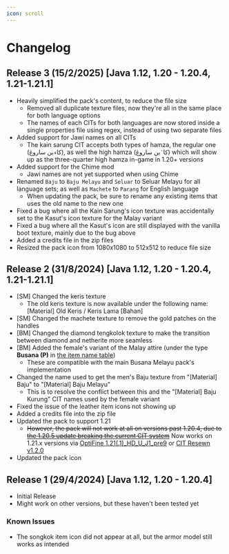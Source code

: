 ```yaml
---
icon: scroll
---
```


# Changelog

## Release 3 (15/2/2025) \[Java 1.12, 1.20 - 1.20.4, 1.21-1.21.1]

* Heavily simplified the pack's content, to reduce the file size
  * Removed all duplicate texture files, now they're all in the same place for both language options
  * The names of each CITs for both languages are now stored inside a single properties file using regex, instead of using two separate files
* Added support for Jawi names on all CITs
  * The kain sarung CIT accepts both types of hamza, the regular one (کا`ء`ين ساروڠ), as well the high hamza (کا`ٴ`ين ساروڠ) which will show up as the three-quarter high hamza in-game in 1.20+ versions
* Added support for the Chime mod
  * Jawi names are not yet supported when using Chime
* Renamed `Baju` to `Baju Melayu` and `Seluar` to Seluar Melayu for all language sets; as well as `Machete` to `Parang` for English language
  * When updating the pack, be sure to rename any existing items that uses the old name to the new one
* Fixed a bug where all the Kain Sarung's icon texture was accidentally set to the Kasut's icon texture for the Malay variant
* Fixed a bug where all the Kasut's icon are still displayed with the vanilla boot texture, mainly due to the bug above
* Added a credits file in the zip files
* Resized the pack icon from 1080x1080 to 512x512 to reduce file size

## Release 2 (31/8/2024) \[Java 1.12, 1.20 - 1.20.4, 1.21-1.21.1]

* \[SM] Changed the keris texture
  * The old keris texture is now available under the following name: \[Material] Old Keris / Keris Lama \[Bahan]
* \[SM] Changed the machete texture to remove the gold patches on the handles
* \[BM] Changed the diamond tengkolok texture to make the transition between diamond and netherite more seamless
* \[BM] Added the female's variant of the Malay attire (under the type **Busana (P)** in [the item name table](item-table.md))
  * These are compatible with the main Busana Melayu pack's implementation
* Changed the name used to get the men's Baju texture from "\[Material] Baju" to "\[Material] Baju Melayu"
  * This is to resolve the conflict between this and the "\[Material] Baju Kurung" CIT names used by the female variant
* Fixed the issue of the leather item icons not showing up
* Added a credits file into the zip file
* Updated the pack to support 1.21
  * ~~However, the pack will not work at all on versions past 1.20.4, due to~~ [~~the 1.20.5 update breaking the current CIT system~~](https://github.com/sp614x/optifine/issues/7658) Now works on 1.21.x versions via [OptiFine 1.21(.1)\_HD\_U\_J1\_pre9](https://optifine.net/downloads) or [CIT Resewn v1.2.0](https://modrinth.com/mod/cit-resewn/changelog)
* Updated the pack icon

## Release 1 (29/4/2024) \[Java 1.12, 1.20 - 1.20.4]

* Initial Release
* Might work on other versions, but these haven't been tested yet

### Known Issues

* The songkok item icon did not appear at all, but the armor model still works as intended
